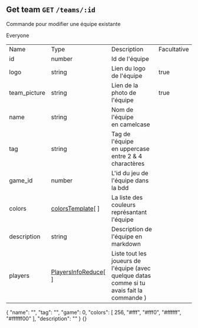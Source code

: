 ## Get team `GET` `/teams/:id`
Commande pour modifier une équipe existante

<chapter title="CAN USE COMMAND">
<p>
    Everyone
</p>
</chapter>

<chapter title="RETURN AS LIST">
<tabs group="Lang">
    <tab title="Tableau" group-key="tab">
<table>
    <tr>
        <td>Name</td><td>Type</td><td>Description</td><td>Facultative</td>
    </tr>
    <tr>
        <td>id</td><td>number</td><td>Id de l'équipe</td><td></td>
    </tr>
    <tr>
        <td>logo</td><td>string</td><td>Lien du logo de l'équipe</td><td>true</td>
    </tr>
    <tr>
        <td>team_picture</td><td>string</td><td>Lien de la photo de l'équipe</td><td>true</td>
    </tr>
    <tr>
        <td>name</td><td>string</td><td>Nom de l'équipe<br/>en camelcase</td><td></td>
    </tr>
    <tr>
        <td>tag</td><td>string</td><td>Tag de l'équipe<br/>en uppercase entre 2 & 4 charactères</td><td></td>
    </tr>
    <tr>
        <td>game_id</td><td>number</td><td>L'id du jeu de l'équipe dans la bdd</td><td></td>
    </tr>
    <tr>
        <td>colors</td><td><a href="Types.md#colors">colorsTemplate</a>[ ]</td><td>La liste des couleurs représantant l'équipe</td><td></td>
    </tr>
    <tr>
        <td>description</td><td>string</td><td>Description de l'équipe en markdown</td><td></td>
    </tr>
    <tr>
        <td>players</td><td><a href="Types.md#playersinforeduce">PlayersInfoReduce</a>[ ]</td><td>Liste tout les joueurs de l'équipe (avec quelque datas comme si tu avais fait la commande <a href="User.md#get-user-get-users-id"></a>)</td><td></td>
    </tr>
</table>
    </tab>
    <tab title="Json Full" group-key="jsonfull">
<code-block xml:lang="json" xml:space="preserve">
{
    "name": "",
    "tag": "",
    "game": 0,
    "colors": [
        256,
        "#fff",
        "#fff0",
        "#ffffff",
        "#ffffff00"
    ],
    "description": ""
}
</code-block>
    </tab>
    <tab title="Json Min" group-key="jsonmin">
<code-block xml:lang="json" xml:space="preserve">
{}
</code-block>
    </tab>
</tabs>
</chapter>